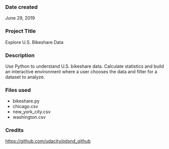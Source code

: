 ### Date created
June 29, 2019

### Project Title
Explore U.S. Bikeshare Data

### Description
Use Python to understand U.S. bikeshare data. Calculate statistics and build an interactive environment where a user chooses the data and filter for a dataset to analyze.

### Files used
- bikeshare.py
- chicago.csv
- new_york_city.csv
- washington.csv

### Credits
https://github.com/udacity/pdsnd_github
